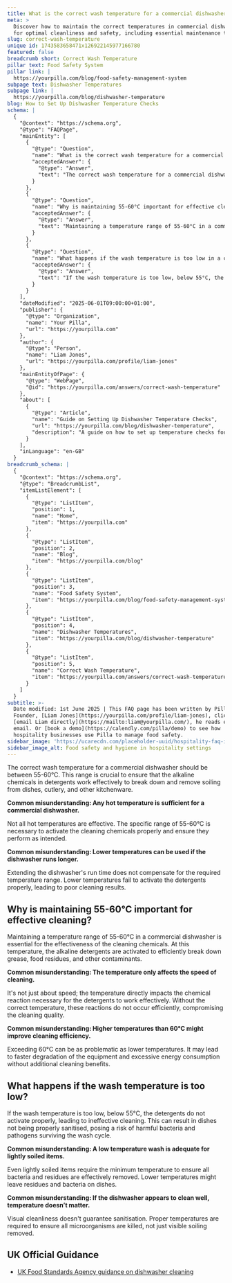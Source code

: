 ```yaml
---
title: What is the correct wash temperature for a commercial dishwasher?
meta: >
  Discover how to maintain the correct temperatures in commercial dishwashers
  for optimal cleanliness and safety, including essential maintenance tips.
slug: correct-wash-temperature
unique id: 1743583658471x126922145977166780
featured: false
breadcrumb short: Correct Wash Temperature
pillar text: Food Safety System
pillar link: |
  https://yourpilla.com/blog/food-safety-management-system
subpage text: Dishwasher Temperatures
subpage link: |
  https://yourpilla.com/blog/dishwasher-temperature
blog: How to Set Up Dishwasher Temperature Checks
schema: |
  {
    "@context": "https://schema.org",
    "@type": "FAQPage",
    "mainEntity": [
      {
        "@type": "Question",
        "name": "What is the correct wash temperature for a commercial dishwasher?",
        "acceptedAnswer": {
          "@type": "Answer",
          "text": "The correct wash temperature for a commercial dishwasher should be between 55-60°C to ensure that the alkaline chemicals in the detergents are activated effectively. This temperature range is vital for breaking down and removing soiling from dishes, cutlery, and other kitchenware efficiently."
        }
      },
      {
        "@type": "Question",
        "name": "Why is maintaining 55-60°C important for effective cleaning in a commercial dishwasher?",
        "acceptedAnswer": {
          "@type": "Answer",
          "text": "Maintaining a temperature range of 55-60°C in a commercial dishwasher is crucial for the effectiveness of the cleaning chemicals. At this temperature, the alkaline detergents are activated, allowing them to efficiently break down grease, food residues, and other contaminants."
        }
      },
      {
        "@type": "Question",
        "name": "What happens if the wash temperature is too low in a commercial dishwasher?",
        "acceptedAnswer": {
          "@type": "Answer",
          "text": "If the wash temperature is too low, below 55°C, the detergents do not activate properly, leading to ineffective cleaning. This situation may result in dishes being inadequately sanitised, with a risk of harmful bacteria and pathogens surviving the wash cycle."
        }
      }
    ],
    "dateModified": "2025-06-01T09:00:00+01:00",
    "publisher": {
      "@type": "Organization",
      "name": "Your Pilla",
      "url": "https://yourpilla.com"
    },
    "author": {
      "@type": "Person",
      "name": "Liam Jones",
      "url": "https://yourpilla.com/profile/liam-jones"
    },
    "mainEntityOfPage": {
      "@type": "WebPage",
      "@id": "https://yourpilla.com/answers/correct-wash-temperature"
    },
    "about": [
      {
        "@type": "Article",
        "name": "Guide on Setting Up Dishwasher Temperature Checks",
        "url": "https://yourpilla.com/blog/dishwasher-temperature",
        "description": "A guide on how to set up temperature checks for commercial dishwashers to ensure optimal cleaning effectiveness and compliance."
      }
    ],
    "inLanguage": "en-GB"
  }
breadcrumb_schema: |
  {
    "@context": "https://schema.org",
    "@type": "BreadcrumbList",
    "itemListElement": [
      {
        "@type": "ListItem",
        "position": 1,
        "name": "Home",
        "item": "https://yourpilla.com"
      },
      {
        "@type": "ListItem",
        "position": 2,
        "name": "Blog",
        "item": "https://yourpilla.com/blog"
      },
      {
        "@type": "ListItem",
        "position": 3,
        "name": "Food Safety System",
        "item": "https://yourpilla.com/blog/food-safety-management-system"
      },
      {
        "@type": "ListItem",
        "position": 4,
        "name": "Dishwasher Temperatures",
        "item": "https://yourpilla.com/blog/dishwasher-temperature"
      },
      {
        "@type": "ListItem",
        "position": 5,
        "name": "Correct Wash Temperature",
        "item": "https://yourpilla.com/answers/correct-wash-temperature"
      }
    ]
  }
subtitle: >-
  Date modified: 1st June 2025 | This FAQ page has been written by Pilla
  Founder, [Liam Jones](https://yourpilla.com/profile/liam-jones), click to
  [email Liam directly](https://mailto:liam@yourpilla.com/), he reads every
  email. Or [book a demo](https://calendly.com/pilla/demo) to see how
  hospitality businesses use Pilla to manage food safety.
sidebar_image: 'https://ucarecdn.com/placeholder-uuid/hospitality-faq-image.jpg'
sidebar_image_alt: Food safety and hygiene in hospitality settings
---
```

The correct wash temperature for a commercial dishwasher should be between 55-60°C. This range is crucial to ensure that the alkaline chemicals in detergents work effectively to break down and remove soiling from dishes, cutlery, and other kitchenware.

**Common misunderstanding: Any hot temperature is sufficient for a commercial dishwasher.**

Not all hot temperatures are effective. The specific range of 55-60°C is necessary to activate the cleaning chemicals properly and ensure they perform as intended.

**Common misunderstanding: Lower temperatures can be used if the dishwasher runs longer.**

Extending the dishwasher's run time does not compensate for the required temperature range. Lower temperatures fail to activate the detergents properly, leading to poor cleaning results.

## Why is maintaining 55-60°C important for effective cleaning?

Maintaining a temperature range of 55-60°C in a commercial dishwasher is essential for the effectiveness of the cleaning chemicals. At this temperature, the alkaline detergents are activated to efficiently break down grease, food residues, and other contaminants.

**Common misunderstanding: The temperature only affects the speed of cleaning.**

It's not just about speed; the temperature directly impacts the chemical reaction necessary for the detergents to work effectively. Without the correct temperature, these reactions do not occur efficiently, compromising the cleaning quality.

**Common misunderstanding: Higher temperatures than 60°C might improve cleaning efficiency.**

Exceeding 60°C can be as problematic as lower temperatures. It may lead to faster degradation of the equipment and excessive energy consumption without additional cleaning benefits.

## What happens if the wash temperature is too low?

If the wash temperature is too low, below 55°C, the detergents do not activate properly, leading to ineffective cleaning. This can result in dishes not being properly sanitised, posing a risk of harmful bacteria and pathogens surviving the wash cycle.

**Common misunderstanding: A low temperature wash is adequate for lightly soiled items.**

Even lightly soiled items require the minimum temperature to ensure all bacteria and residues are effectively removed. Lower temperatures might leave residues and bacteria on dishes.

**Common misunderstanding: If the dishwasher appears to clean well, temperature doesn’t matter.**

Visual cleanliness doesn't guarantee sanitisation. Proper temperatures are required to ensure all microorganisms are killed, not just visible soiling removed.

## UK Official Guidance

-   [UK Food Standards Agency guidance on dishwasher cleaning](https://www.food.gov.uk/sites/default/files/media/document/sfbb-retailers-cleaning-03-cleaning-effectively.pdf)
